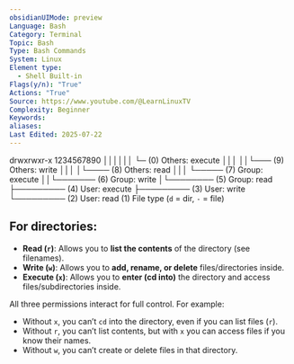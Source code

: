 ```yaml
---
obsidianUIMode: preview
Language: Bash
Category: Terminal
Topic: Bash
Type: Bash Commands
System: Linux
Element type:
  - Shell Built-in
Flags(y/n): "True"
Actions: "True"
Source: https://www.youtube.com/@LearnLinuxTV
Complexity: Beginner
Keywords: 
aliases: 
Last Edited: 2025-07-22
---
```


drwxrwxr-x
1234567890
││││││ └─  (0) Others: execute
│││ ││└─── (9) Others: write
│││ │└──── (8) Others: read
│││ └───── (7) Group: execute
││└─────── (6) Group: write
│└──────── (5) Group: read
├───────── (4) User: execute
├───────── (3) User: write
└───────── (2) User: read
           (1) File type (`d` = dir, `-` = file)


## For directories:

- **Read (`r`)**: Allows you to **list the contents** of the directory (see filenames).
- **Write (`w`)**: Allows you to **add, rename, or delete** files/directories inside.
- **Execute (`x`)**: Allows you to **enter (cd into)** the directory and access files/subdirectories inside.

All three permissions interact for full control. For example:

- Without `x`, you can’t `cd` into the directory, even if you can list files (`r`).
- Without `r`, you can’t list contents, but with `x` you can access files if you know their names.
- Without `w`, you can’t create or delete files in that directory.



